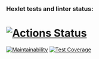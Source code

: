 ### Hexlet tests and linter status:
[![Actions Status](https://github.com/kudrvet/php-project-lvl4/workflows/hexlet-check/badge.svg)](https://github.com/kudrvet/php-project-lvl4/actions)
=======
[![Maintainability](https://api.codeclimate.com/v1/badges/a99a88d28ad37a79dbf6/maintainability)](https://codeclimate.com/github/codeclimate/codeclimate/maintainability)
[![Test Coverage](https://api.codeclimate.com/v1/badges/05ce04175c66a204c1e9/test_coverage)](https://codeclimate.com/github/kudrvet/php-project-lvl4/test_coverage)